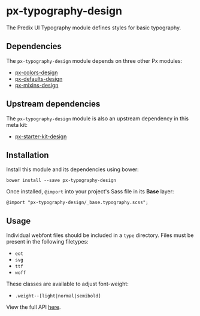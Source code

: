 # px-typography-design

The Predix UI Typography module defines styles for basic typography.

## Dependencies

The `px-typography-design` module depends on three other Px modules:

* [px-colors-design](https://github.com/PredixDev/px-colors-design)
* [px-defaults-design](https://github.com/PredixDev/px-defaults-design)
* [px-mixins-design](https://github.com/PredixDev/px-mixins-design)

## Upstream dependencies

The `px-typography-design` module is also an upstream dependency in this meta kit:

* [px-starter-kit-design](https://github.com/PredixDev/px-starter-kit-design)

## Installation

Install this module and its dependencies using bower:

    bower install --save px-typography-design

Once installed, `@import` into your project's Sass file in its **Base** layer:

    @import "px-typography-design/_base.typography.scss";

## Usage

Individual webfont files should be included in a `type` directory. Files must be present in the following filetypes:

* `eot`
* `svg`
* `ttf`
* `woff`

These classes are available to adjust font-weight:

* `.weight--[light|normal|semibold]`

View the full API [here](http://predixdev.github.io/px-typography-design/sassdoc/).
